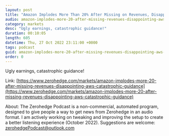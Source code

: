 ```yaml
---
layout: post
title: "Amazon Implodes More Than 20% After Missing on Revenues, Disappointing On AWS, Catastrophic Guidance"
audio: amazon-implodes-more-20-after-missing-revenues-disappointing-aws-catastrophic-guidance-1
category: markets
desc: "Ugly earnings, catastrophic guidance!"
duration: 00:10:05
length: 605
datetime: Thu, 27 Oct 2022 23:11:00 +0000
tags: podcast
guid: amazon-implodes-more-20-after-missing-revenues-disappointing-aws-catastrophic-guidance-0
order: 0
---
```

Ugly earnings, catastrophic guidance!

Link: [https://www.zerohedge.com/markets/amazon-implodes-more-20-after-missing-revenues-disappointing-aws-catastrophic-guidance](https://www.zerohedge.com/markets/amazon-implodes-more-20-after-missing-revenues-disappointing-aws-catastrophic-guidance)

About: The Zerohedge Podcast is a non-commercial, automated program, designed to give people a way to get news from Zerohedge in an audio format.  I am actively working on tweaking and improving the setup to create a better listening experience (October 2022).  Suggestions are welcome: [zerohedgePodcast@outlook.com](mailto:zerohedgePodcast@outlook.com)